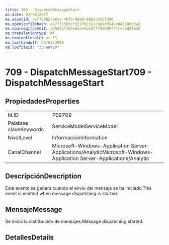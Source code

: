 ```yaml
---
title: 709 - DispatchMessageStart
ms.date: 03/30/2017
ms.assetid: aef78385-681a-40fb-9809-0862c655fd06
ms.openlocfilehash: e97775585cf321f82322c0a9dd342eb4310dd3a2
ms.sourcegitcommit: 3d5d33f384eeba41b2dff79d096f47ccc8d8f03d
ms.translationtype: MT
ms.contentlocale: es-ES
ms.lasthandoff: 05/04/2018
ms.locfileid: "33468410"
---
```

# <a name="709---dispatchmessagestart"></a><span data-ttu-id="ca254-102">709 - DispatchMessageStart</span><span class="sxs-lookup"><span data-stu-id="ca254-102">709 - DispatchMessageStart</span></span>
## <a name="properties"></a><span data-ttu-id="ca254-103">Propiedades</span><span class="sxs-lookup"><span data-stu-id="ca254-103">Properties</span></span>  
  
|||  
|-|-|  
|<span data-ttu-id="ca254-104">Id.</span><span class="sxs-lookup"><span data-stu-id="ca254-104">ID</span></span>|<span data-ttu-id="ca254-105">709</span><span class="sxs-lookup"><span data-stu-id="ca254-105">709</span></span>|  
|<span data-ttu-id="ca254-106">Palabras clave</span><span class="sxs-lookup"><span data-stu-id="ca254-106">Keywords</span></span>|<span data-ttu-id="ca254-107">ServiceModel</span><span class="sxs-lookup"><span data-stu-id="ca254-107">ServiceModel</span></span>|  
|<span data-ttu-id="ca254-108">Nivel</span><span class="sxs-lookup"><span data-stu-id="ca254-108">Level</span></span>|<span data-ttu-id="ca254-109">Información</span><span class="sxs-lookup"><span data-stu-id="ca254-109">Information</span></span>|  
|<span data-ttu-id="ca254-110">Canal</span><span class="sxs-lookup"><span data-stu-id="ca254-110">Channel</span></span>|<span data-ttu-id="ca254-111">Microsoft-Windows-Application Server-Applications/Analytic</span><span class="sxs-lookup"><span data-stu-id="ca254-111">Microsoft-Windows-Application Server-Applications/Analytic</span></span>|  
  
## <a name="description"></a><span data-ttu-id="ca254-112">Descripción</span><span class="sxs-lookup"><span data-stu-id="ca254-112">Description</span></span>  
 <span data-ttu-id="ca254-113">Este evento se genera cuando el envío del mensaje se ha iniciado.</span><span class="sxs-lookup"><span data-stu-id="ca254-113">This event is emitted when message dispatching is started.</span></span>  
  
## <a name="message"></a><span data-ttu-id="ca254-114">Mensaje</span><span class="sxs-lookup"><span data-stu-id="ca254-114">Message</span></span>  
 <span data-ttu-id="ca254-115">Se inició la distribución de mensajes.</span><span class="sxs-lookup"><span data-stu-id="ca254-115">Message dispatching started.</span></span>  
  
## <a name="details"></a><span data-ttu-id="ca254-116">Detalles</span><span class="sxs-lookup"><span data-stu-id="ca254-116">Details</span></span>
